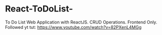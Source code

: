 # React-ToDoList-
To Do List Web Application with ReactJS. CRUD Operations. Frontend Only. Followed yt tut: https://www.youtube.com/watch?v=82PXenL4MGg  
